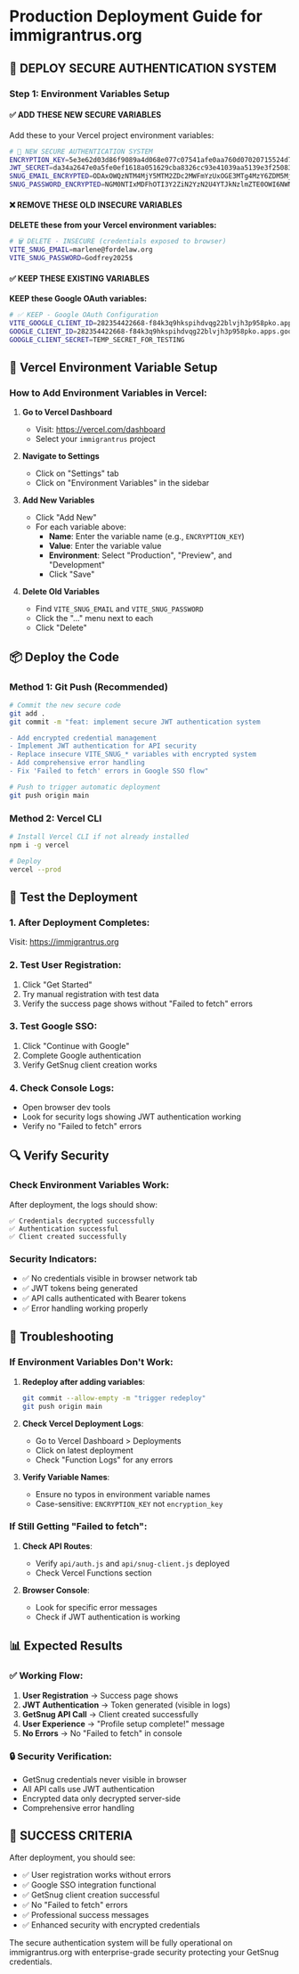 # Production Deployment Guide for immigrantrus.org

## 🚀 DEPLOY SECURE AUTHENTICATION SYSTEM

### Step 1: Environment Variables Setup

#### ✅ ADD THESE NEW SECURE VARIABLES
Add these to your Vercel project environment variables:

```bash
# 🔐 NEW SECURE AUTHENTICATION SYSTEM
ENCRYPTION_KEY=5e3e62d03d86f9089a4d068e077c07541afe0aa760d07020715524d7943e009e
JWT_SECRET=da34a2647e0a5fe0ef1618a051629cba8326cc93e41039aa5139e3f250832f02ef024b395cd590b4b421a7692a7e2ef19954887be93b8992e1570e29cf5fdfac
SNUG_EMAIL_ENCRYPTED=ODAxOWQzNTM4MjY5MTM2ZDc2MWFmYzUxOGE3MTg4MzY6ZDM5MjRkY2RhNjAyNTY3NzkxNDJkYWJjOGE5ODdjOWU1NmZiNzcyMGJjNDQ2YTFjODM0MmYzZmFjZjk2ZGZlNg==
SNUG_PASSWORD_ENCRYPTED=NGM0NTIxMDFhOTI3Y2ZiN2YzN2U4YTJkNzlmZTE0OWI6NWNjZTU4N2MzNTQzOTdiMDk4NGNmMDYxZDU4NGUzNWY=
```

#### ❌ REMOVE THESE OLD INSECURE VARIABLES
**DELETE these from your Vercel environment variables:**

```bash
# 🗑️ DELETE - INSECURE (credentials exposed to browser)
VITE_SNUG_EMAIL=marlene@fordelaw.org
VITE_SNUG_PASSWORD=Godfrey2025$
```

#### ✅ KEEP THESE EXISTING VARIABLES
**KEEP these Google OAuth variables:**

```bash
# ✅ KEEP - Google OAuth Configuration
VITE_GOOGLE_CLIENT_ID=282354422668-f84k3q9hkspihdvqg22blvjh3p958pko.apps.googleusercontent.com
GOOGLE_CLIENT_ID=282354422668-f84k3q9hkspihdvqg22blvjh3p958pko.apps.googleusercontent.com
GOOGLE_CLIENT_SECRET=TEMP_SECRET_FOR_TESTING
```

## 🔧 Vercel Environment Variable Setup

### How to Add Environment Variables in Vercel:

1. **Go to Vercel Dashboard**
   - Visit: https://vercel.com/dashboard
   - Select your `immigrantrus` project

2. **Navigate to Settings**
   - Click on "Settings" tab
   - Click on "Environment Variables" in the sidebar

3. **Add New Variables**
   - Click "Add New"
   - For each variable above:
     - **Name**: Enter the variable name (e.g., `ENCRYPTION_KEY`)
     - **Value**: Enter the variable value
     - **Environment**: Select "Production", "Preview", and "Development"
     - Click "Save"

4. **Delete Old Variables**
   - Find `VITE_SNUG_EMAIL` and `VITE_SNUG_PASSWORD`
   - Click the "..." menu next to each
   - Click "Delete"

## 📦 Deploy the Code

### Method 1: Git Push (Recommended)
```bash
# Commit the new secure code
git add .
git commit -m "feat: implement secure JWT authentication system

- Add encrypted credential management
- Implement JWT authentication for API security  
- Replace insecure VITE_SNUG_* variables with encrypted system
- Add comprehensive error handling
- Fix 'Failed to fetch' errors in Google SSO flow"

# Push to trigger automatic deployment
git push origin main
```

### Method 2: Vercel CLI
```bash
# Install Vercel CLI if not already installed
npm i -g vercel

# Deploy
vercel --prod
```

## 🧪 Test the Deployment

### 1. After Deployment Completes:
Visit: https://immigrantrus.org

### 2. Test User Registration:
1. Click "Get Started"
2. Try manual registration with test data
3. Verify the success page shows without "Failed to fetch" errors

### 3. Test Google SSO:
1. Click "Continue with Google" 
2. Complete Google authentication
3. Verify GetSnug client creation works

### 4. Check Console Logs:
- Open browser dev tools
- Look for security logs showing JWT authentication working
- Verify no "Failed to fetch" errors

## 🔍 Verify Security

### Check Environment Variables Work:
After deployment, the logs should show:
```
✅ Credentials decrypted successfully
✅ Authentication successful  
✅ Client created successfully
```

### Security Indicators:
- ✅ No credentials visible in browser network tab
- ✅ JWT tokens being generated
- ✅ API calls authenticated with Bearer tokens
- ✅ Error handling working properly

## 🚨 Troubleshooting

### If Environment Variables Don't Work:
1. **Redeploy after adding variables**:
   ```bash
   git commit --allow-empty -m "trigger redeploy"
   git push origin main
   ```

2. **Check Vercel Deployment Logs**:
   - Go to Vercel Dashboard > Deployments
   - Click on latest deployment
   - Check "Function Logs" for any errors

3. **Verify Variable Names**:
   - Ensure no typos in environment variable names
   - Case-sensitive: `ENCRYPTION_KEY` not `encryption_key`

### If Still Getting "Failed to fetch":
1. **Check API Routes**:
   - Verify `api/auth.js` and `api/snug-client.js` deployed
   - Check Vercel Functions section

2. **Browser Console**:
   - Look for specific error messages
   - Check if JWT authentication is working

## 📊 Expected Results

### ✅ Working Flow:
1. **User Registration** → Success page shows
2. **JWT Authentication** → Token generated (visible in logs)
3. **GetSnug API Call** → Client created successfully  
4. **User Experience** → "Profile setup complete!" message
5. **No Errors** → No "Failed to fetch" in console

### 🔒 Security Verification:
- GetSnug credentials never visible in browser
- All API calls use JWT authentication
- Encrypted data only decrypted server-side
- Comprehensive error handling

## 🎯 SUCCESS CRITERIA

After deployment, you should see:
- ✅ User registration works without errors
- ✅ Google SSO integration functional  
- ✅ GetSnug client creation successful
- ✅ No "Failed to fetch" errors
- ✅ Professional success messages
- ✅ Enhanced security with encrypted credentials

The secure authentication system will be fully operational on immigrantrus.org with enterprise-grade security protecting your GetSnug credentials.
